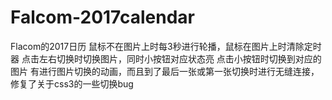 # Falcom-2017calendar
Flacom的2017日历
鼠标不在图片上时每3秒进行轮播，鼠标在图片上时清除定时器
点击左右切换时切换图片，同时小按钮对应状态亮
点击小按钮时切换到对应的图片
有进行图片切换的动画，而且到了最后一张或第一张切换时进行无缝连接，修复了关于css3的一些切换bug
